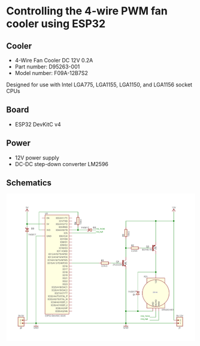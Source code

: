 # Controlling the 4-wire PWM fan cooler using ESP32

## Cooler
- 4-Wire Fan Cooler DC 12V 0.2A
- Part number: D95263-001 
- Model number: F09A-12B7S2

Designed for use with Intel LGA775, LGA1155, LGA1150, and LGA1156 socket CPUs

## Board
- ESP32 DevKitC v4

## Power
- 12V power supply
- DC-DC step-down converter LM2596

## Schematics
![Scheme](./schematics.png)

